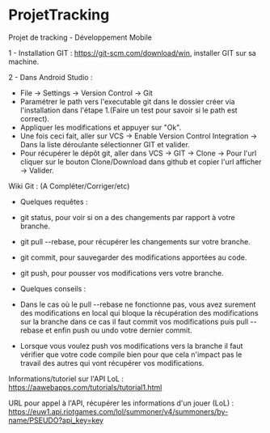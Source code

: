 # ProjetTracking
Projet de tracking - Développement Mobile

1 - Installation GIT : https://git-scm.com/download/win, installer GIT sur sa machine.

2 - Dans Android Studio : 
- File -> Settings -> Version Control -> Git
- Paramétrer le path vers l'executable git dans le dossier créer via l'installation dans l'étape 1.(Faire un test pour savoir si le path est correct).
- Appliquer les modifications et appuyer sur "Ok".
- Une fois ceci fait, aller sur VCS -> Enable Version Control Integration -> Dans la liste déroulante sélectionner GIT et valider.
- Pour récupérer le dépôt git, aller dans VCS -> GIT -> Clone -> Pour l'url cliquer sur le bouton Clone/Download dans github et copier l'url afficher -> Valider.

Wiki Git : (A Compléter/Corriger/etc)

  - Quelques requêtes : 
  
  -  git status, pour voir si on a des changements par rapport à votre branche.
  -  git pull --rebase, pour récupérer les changements sur votre branche.
  -  git commit, pour sauvegarder des modifications apportées au code.
  -  git push, pour pousser vos modifications vers votre branche.
  
  - Quelques conseils : 
  
  -  Dans le cas où le pull --rebase ne fonctionne pas, vous avez surement des modifications en local qui bloque la                              récupération des modifications sur la branche dans ce cas il faut commit vos modifications puis pull --rebase                              et enfin push ou undo votre dernier commit.
  -  Lorsque vous voulez push vos modifications vers la branche il faut vérifier que votre code compile bien pour que                            cela n'impact pas le travail des autres qui vont récupérer vos modifications.
                          
Informations/tutoriel sur l'API LoL :
https://aawebapps.com/tutorials/tutorial1.html

URL pour appel à l'API, récupérer les informations d'un jouer (LoL) : 
https://euw1.api.riotgames.com/lol/summoner/v4/summoners/by-name/PSEUDO?api_key=key
